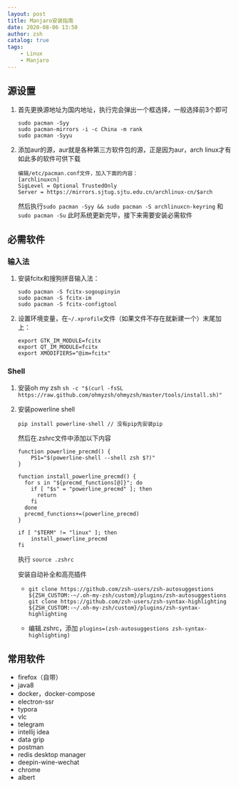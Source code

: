 ```yaml
---
layout: post
title: Manjaro安装指南
date: 2020-08-06 13:50
author: zsh
catalog: true
tags:
    - Linux
    - Manjaro
---
```


## 源设置

1. 首先更换源地址为国内地址，执行完会弹出一个框选择，一般选择前3个即可

   ```shell
   sudo pacman -Syy
   sudo pacman-mirrors -i -c China -m rank
   sudo pacman -Syyu	
   ```

2. 添加aur的源，aur就是各种第三方软件包的源，正是因为aur，arch linux才有如此多的软件可供下载

   ```shell
   编辑/etc/pacman.conf文件，加入下面的内容：
   [archlinuxcn]
   SigLevel = Optional TrustedOnly
   Server = https://mirrors.sjtug.sjtu.edu.cn/archlinux-cn/$arch
   ```

   然后执行`sudo pacman -Syy && sudo pacman -S archlinuxcn-keyring` 和 `sudo pacman -Su` 此时系统更新完毕，接下来需要安装必需软件



## 必需软件

### 输入法

1. 安装fcitx和搜狗拼音输入法：

   ```shell
   sudo pacman -S fcitx-sogoupinyin
   sudo pacman -S fcitx-im
   sudo pacman -S fcitx-configtool
   ```

2. 设置环境变量，在`~/.xprofile`文件（如果文件不存在就新建一个）末尾加上：

   ```
   export GTK_IM_MODULE=fcitx
   export QT_IM_MODULE=fcitx
   export XMODIFIERS="@im=fcitx"
   ```

### Shell

1. 安装oh my zsh `sh -c "$(curl -fsSL https://raw.github.com/ohmyzsh/ohmyzsh/master/tools/install.sh)"`

2. 安装powerline shell

   ```
   pip install powerline-shell // 没有pip先安装pip
   ```

   然后在.zshrc文件中添加以下内容

   ```
   function powerline_precmd() {
       PS1="$(powerline-shell --shell zsh $?)"
   }
   
   function install_powerline_precmd() {
     for s in "${precmd_functions[@]}"; do
       if [ "$s" = "powerline_precmd" ]; then
         return
       fi
     done
     precmd_functions+=(powerline_precmd)
   }
   
   if [ "$TERM" != "linux" ]; then
       install_powerline_precmd
   fi
   ```

   执行 `source .zshrc`

   安装自动补全和高亮插件

   - ```shell
     git clone https://github.com/zsh-users/zsh-autosuggestions ${ZSH_CUSTOM:-~/.oh-my-zsh/custom}/plugins/zsh-autosuggestions
     git clone https://github.com/zsh-users/zsh-syntax-highlighting ${ZSH_CUSTOM:-~/.oh-my-zsh/custom}/plugins/zsh-syntax-highlighting
     ```

   - 编辑.zshrc，添加 `plugins=(zsh-autosuggestions zsh-syntax-highlighting)`

## 常用软件

- firefox（自带）
- java8
- docker，docker-compose
- electron-ssr
- typora
- vlc
- telegram
- intellij idea
- data grip
- postman
- redis desktop manager
- deepin-wine-wechat
- chrome
- albert